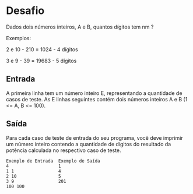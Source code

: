 # Desafio
Dados dois números inteiros, A e B, quantos dígitos tem nm ?

Exemplos:

2 e 10 - 210 = 1024 - 4 dígitos

3 e 9 - 39 = 19683 - 5 dígitos

## Entrada
A primeira linha tem um número inteiro E, representando a quantidade de casos de teste. As E linhas seguintes contém dois números inteiros A e B (1 <= A, B <= 100).

## Saída
Para cada caso de teste de entrada do seu programa, você deve imprimir um número inteiro contendo a quantidade de dígitos do resultado da potência calculada no respectivo caso de teste.

 
    Exemplo de Entrada	Exemplo de Saída
    4                   1
    1 1                 4
    2 10                5
    3 9                 201
    100 100